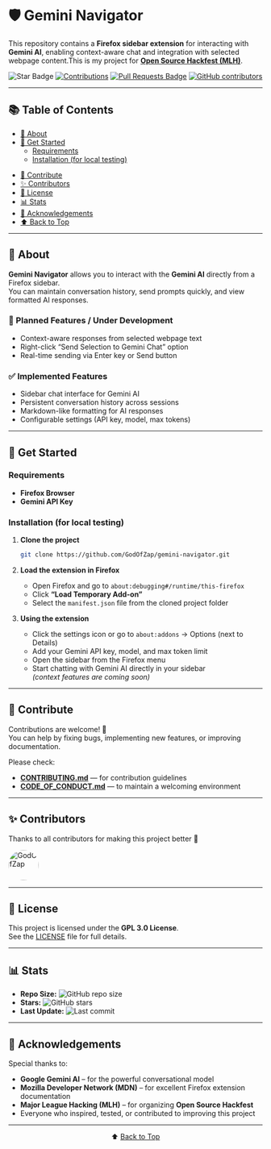 <a id="readme-top"></a>

# 🛡️ Gemini Navigator

This repository contains a **Firefox sidebar extension** for interacting with **Gemini AI**, enabling context-aware chat and integration with selected webpage content.This is my project for **[Open Source Hackfest (MLH)](https://events.mlh.io/events/12808)**.

<div align="center">

<img src="https://img.shields.io/static/v1?label=%F0%9F%8C%9F&message=If%20Useful&style=flat&color=BC4E99" alt="Star Badge"/>
<a href="https://github.com/GodOfZap"><img src="https://img.shields.io/badge/Contributions-welcome-violet.svg?style=flat&logo=git" alt="Contributions" /></a>
<a href="https://github.com/GodOfZap/gemini-navigator/pulls"><img src="https://img.shields.io/github/issues-pr/GodOfZap/gemini-navigator" alt="Pull Requests Badge"/></a>
<a href="https://github.com/GodOfZap/gemini-navigator/graphs/contributors"><img alt="GitHub contributors" src="https://img.shields.io/github/contributors/GodOfZap/gemini-navigator?color=2b9348"></a>

</div>

---

## 📚 Table of Contents

- [📝 About](#-about)
- [🚀 Get Started](#-get-started)
  - [Requirements](#requirements)
  - [Installation (for local testing)](#installation-for-local-testing)
<!-- [🎥 Video Demo](#-video-demo)<!-->
- [🤝 Contribute](#-contribute)
- [✨ Contributors](#-contributors)
- [📄 License](#-license)
- [📊 Stats](#-stats)
- [🙏 Acknowledgements](#-acknowledgements)
- [⬆️ Back to Top](#readme-top)

---

## 📝 About

**Gemini Navigator** allows you to interact with the **Gemini AI** directly from a Firefox sidebar.  
You can maintain conversation history, send prompts quickly, and view formatted AI responses.

### 🧠 Planned Features / Under Development
- Context-aware responses from selected webpage text  
- Right-click “Send Selection to Gemini Chat” option  
- Real-time sending via Enter key or Send button  

### ✅ Implemented Features
- Sidebar chat interface for Gemini AI  
- Persistent conversation history across sessions  
- Markdown-like formatting for AI responses  
- Configurable settings (API key, model, max tokens)

---

## 🚀 Get Started

### Requirements
- **Firefox Browser**  
- **Gemini API Key**

### Installation (for local testing)

1. **Clone the project**
    ```bash
    git clone https://github.com/GodOfZap/gemini-navigator.git
    ```

2. **Load the extension in Firefox**
    - Open Firefox and go to `about:debugging#/runtime/this-firefox`
    - Click **“Load Temporary Add-on”**
    - Select the `manifest.json` file from the cloned project folder

3. **Using the extension**
    - Click the settings icon or go to `about:addons` → Options (next to Details)
    - Add your Gemini API key, model, and max token limit  
    - Open the sidebar from the Firefox menu  
    - Start chatting with Gemini AI directly in your sidebar  
      *(context features are coming soon)*

---

<!--## 🎥 Video Demo

Here’s a quick demo of Gemini Navigator in action:

🔗 **[Watch the Demo](https://github.com/user-attachments/assets/5bfafd33-8a5f-40aa-8ecb-595b95df6b81)**

---
<!-->
## 🤝 Contribute

Contributions are welcome! 🎉  
You can help by fixing bugs, implementing new features, or improving documentation.

Please check:
- **[CONTRIBUTING.md](CONTRIBUTING.md)** — for contribution guidelines  
- **[CODE_OF_CONDUCT.md](CODE_OF_CONDUCT.md)** — to maintain a welcoming environment

---

## ✨ Contributors

Thanks to all contributors for making this project better 💜

<!-- CONTRIBUTORS:START -->
<a href="https://github.com/GodOfZap">
  <img src="https://avatars.githubusercontent.com/u/104364679?v=4" width="60" height="60" alt="GodOfZap" style="border-radius: 50%;" />
</a>
<!-- CONTRIBUTORS:END -->

---

## 📄 License

This project is licensed under the **GPL 3.0 License**.  
See the [LICENSE](LICENSE) file for full details.

---

## 📊 Stats

- **Repo Size:** ![GitHub repo size](https://img.shields.io/github/repo-size/GodOfZap/gemini-navigator)
- **Stars:** ![GitHub stars](https://img.shields.io/github/stars/GodOfZap/gemini-navigator)
- **Last Update:** ![Last commit](https://img.shields.io/github/last-commit/GodOfZap/gemini-navigator)

---

## 🙏 Acknowledgements

Special thanks to:

- **Google Gemini AI** – for the powerful conversational model  
- **Mozilla Developer Network (MDN)** – for excellent Firefox extension documentation  
- **Major League Hacking (MLH)** – for organizing **Open Source Hackfest**  
- Everyone who inspired, tested, or contributed to improving this project  

---

<p align="center">⬆️ <a href="#readme-top">Back to Top</a></p>
